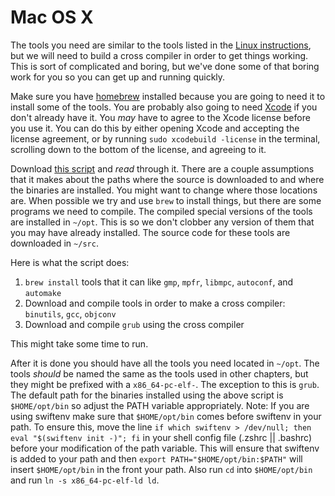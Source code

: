 # Mac OS X

The tools you need are similar to the tools listed in the [Linux
instructions](linux.html), but we will need to build a cross compiler in
order to get things working. This is sort of complicated and boring, but we've
done some of that boring work for you so you can get up and running quickly.

Make sure you have [homebrew](http://brew.sh/) installed because you are going
to need it to install some of the tools. You are probably also going to need
[Xcode](https://developer.apple.com/xcode/download/) if you don't already have
it. You _may_ have to agree to the Xcode license before you use it. You can do
this by either opening Xcode and accepting the license agreement, or by running
`sudo xcodebuild -license` in the terminal, scrolling down to the bottom of the
license, and agreeing to it.

Download [this script] and *read* through it. There are a couple assumptions
that it makes about the paths where the source is downloaded to and where the
binaries are installed.  You might want to change where those locations are.
When possible we try and use `brew` to install things, but there are some
programs we need to compile.  The compiled special versions of the tools are
installed in `~/opt`. This is so we don't clobber any version of them that you
may have already installed. The source code for these tools are downloaded in
`~/src`.

[this script]: appendix/osx-install.html

Here is what the script does:

1. `brew install` tools that it can like `gmp`, `mpfr`, `libmpc`, `autoconf`, and `automake`
2. Download and compile tools in order to make a cross compiler: `binutils`, `gcc`, `objconv`
3. Download and compile `grub` using the cross compiler

This might take some time to run.

After it is done you should have all the tools you need located in `~/opt`. The
tools _should_ be named the same as the tools used in other chapters, but they
might be prefixed with a `x86_64-pc-elf-`. The exception to this is `grub`. The
default path for the binaries installed using the above script is `$HOME/opt/bin` so adjust the PATH variable appropriately.
Note: If you are using swiftenv make sure that `$HOME/opt/bin` comes before swiftenv in your path. To ensure this, move the line `if which swiftenv > /dev/null; then eval "$(swiftenv init -)"; fi` in your shell config file (.zshrc || .bashrc) before your modification of the path variable. This will ensure that swiftenv is added to your path and then `export PATH="$HOME/opt/bin:$PATH"` will insert `$HOME/opt/bin` in the front your path. Also run `cd` into `$HOME/opt/bin` and run `ln -s x86_64-pc-elf-ld ld`.
